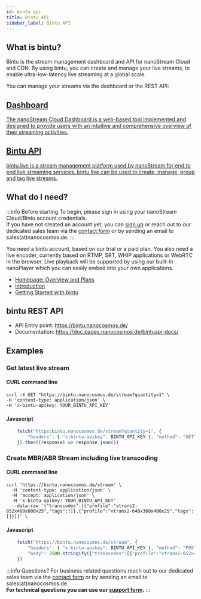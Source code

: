 ```yaml
---
id: bintu_api
title: Bintu API
sidebar_label: Bintu API
---
```


## What is bintu?

Bintu is the stream management dashboard and API for nanoStream Cloud and CDN. By using bintu, you can create and manage your live streams, to enable ultra-low-latency live streaming at a global scale.

You can manage your streams via the dashboard or the REST API:

<article class="margin-top--lg">
    <section class="row list_ZO3j">
        <article class="col col--6 margin-bottom--lg">
            <a class="card padding--lg cardContainer_Uewx" href="https://dashboard.nanostream.cloud/">
                <h2 class="text--truncate cardTitle_dwRT" title="Installation">Dashboard</h2>
                <p class="text--truncate cardDescription_mCBT">
                    The nanoStream Cloud Dashboard is a web-based tool implemented and designed to provide users with an intuitive and comprehensive overview of their streaming activities.
                </p>
            </a></article>
        <article class="col col--6 margin-bottom--lg">
            <a class="card padding--lg cardContainer_Uewx"href="https://doc.pages.nanocosmos.de/bintuapi-docs/">
                <h2 class="text--truncate cardTitle_dwRT" title="Configuration">Bintu API</h2>
                <p class="text--truncate cardDescription_mCBT">
                    bintu.live is a stream management platform used by nanoStream for end to end live streaming services. bintu live can be used to create, manage, group and tag live streams.
                </p>
            </a></article>
    </section>
</article>

## What do I need?

:::info Before starting
To begin, please sign in using your nanoStream Cloud/Bintu account credentials. <br/>
If you have not created an account yet, you can [sign up](https://dashboard.nanostream.cloud/auth?signup) or reach out to our dedicated sales team via the [contact form](https://www.nanocosmos.de/contact) or by sending an email to sales(at)nanocosmos.de.
:::

You need a bintu account, based on our trial or a paid plan. 
You also need a live encoder, currently based on RTMP, SRT, WHIP applications or WebRTC in the browser.
Live playback will be supported by using our built-in nanoPlayer which you can easily embed into your own applications.

* [Homepage: Overview and Plans](https://www.nanocosmos.de/cloud)
* [Introduction](cloud_introduction)
* [Getting Started with bintu](cloud_getting_started)

## bintu REST API 

- API Entry point: https://bintu.nanocosmos.de/
- Documentation: https://doc.pages.nanocosmos.de/bintuapi-docs/

## Examples

### Get latest live stream

#### CURL command line 

```shell
curl -X GET "https://bintu.nanocosmos.de/stream?quantity=1" \
-H 'content-type: application/json' \
-H 'x-bintu-apikey: YOUR_BINTU_API_KEY' 
```

#### Javascript

```js
    fetch("https:bintu.nanocosmos.de/stream?quantity=1", {
        "headers": { "x-bintu-apikey": BINTU_API_KEY }, "method": "GET",
    }).then((response) => response.json())
```

### Create MBR/ABR Stream including live transcoding

#### CURL command line

```shell
curl 'https://bintu.nanocosmos.de/stream' \
  -H 'content-type: application/json' \
  -H 'accept: application/json' \
  -H 'x-bintu-apikey: YOUR_BINTU_API_KEY' 
  --data-raw '{"transcodes":[{"profile":"vtrans2-852x480x800x25","tags":[]},{"profile":"vtrans2-640x360x400x25","tags":[]}]}' \
```

#### Javascript

```js
    fetch("https://bintu.nanocosmos.de/stream", {
        "headers": { "x-bintu-apikey": BINTU_API_KEY }, "method": "POST",
        "body": JSON.stringify({"transcodes":[{"profile":"vtrans2-852x480x800x25","tags":[]},{"profile":"vtrans2-640x360x400x25","tags":[]}]}),
    })
```


:::info Questions?
For business related questions reach out to our dedicated sales team via the [contact form](https://www.nanocosmos.de/contact) or by sending an email to sales(at)nanocosmos.de. <br/>
**For technical questions you can use our [support form](https://www.nanocosmos.de/support).**
:::